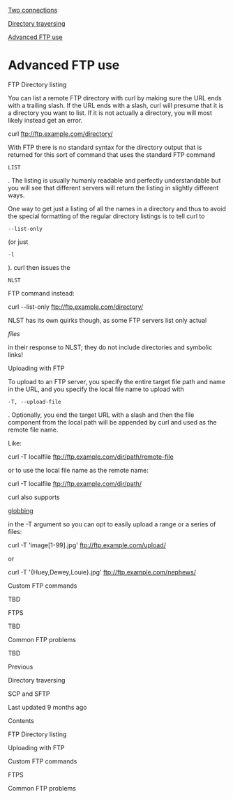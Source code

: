 <a href="../version.html" class="navButton-94f2579c--pageItemWithChildrenNested-2c5d8183--navButtonClickable-161b88ca">

</a>

<a href="../persist.html" class="navButton-94f2579c--pageItemWithChildrenNested-2c5d8183--navButtonClickable-161b88ca">

</a>

<a href="../returns.html" class="navButton-94f2579c--pageItemWithChildrenNested-2c5d8183--navButtonClickable-161b88ca">

</a>

<a href="twoconnections.html" class="navButton-94f2579c--pageItemWithChildrenNested-2c5d8183--navButtonClickable-161b88ca">

<span class="text-4505230f--UIH300-2063425d--textContentFamily-49a318e1--navButtonLabel-14a4968f">Two connections</span>

</a>

<a href="traversedir.html" class="navButton-94f2579c--pageItemWithChildrenNested-2c5d8183--navButtonClickable-161b88ca">

<span class="text-4505230f--UIH300-2063425d--textContentFamily-49a318e1--navButtonLabel-14a4968f">Directory traversing</span>

</a>

<a href="advanced.html" class="navButton-94f2579c--pageItemWithChildrenNested-2c5d8183--navButtonClickable-161b88ca--navButtonOpened-6a88552e">

<span class="text-4505230f--UIH300-2063425d--textContentFamily-49a318e1--navButtonLabel-14a4968f">Advanced FTP use</span>

</a>

<a href="../scpsftp.html" class="navButton-94f2579c--pageItemWithChildrenNested-2c5d8183--navButtonClickable-161b88ca">

</a>

<a href="../reademail.html" class="navButton-94f2579c--pageItemWithChildrenNested-2c5d8183--navButtonClickable-161b88ca">

</a>

<a href="../smtp.html" class="navButton-94f2579c--pageItemWithChildrenNested-2c5d8183--navButtonClickable-161b88ca">

</a>

<a href="../mqtt.html" class="navButton-94f2579c--pageItemWithChildrenNested-2c5d8183--navButtonClickable-161b88ca">

</a>

# <span class="text-4505230f--DisplayH900-bfb998fa--textContentFamily-49a318e1">Advanced FTP use</span>

<span class="text-4505230f--UIH300-2063425d--textUIFamily-5ebd8e40--text-8ee2c8b2">

</span>

<span class="text-4505230f--UIH300-2063425d--textUIFamily-5ebd8e40--text-8ee2c8b2">

</span>

<span class="text-4505230f--HeadingH700-04e1a2a3--textContentFamily-49a318e1">

<span data-key="292c3d0ccd99457fa0ae0efc675fb4cb">

<span data-offset-key="292c3d0ccd99457fa0ae0efc675fb4cb:0">FTP Directory listing</span>

</span>

</span>

<span class="text-4505230f--TextH400-3033861f--textContentFamily-49a318e1">

<span data-key="0517f91b828045879cccf61475bead27">

<span data-offset-key="0517f91b828045879cccf61475bead27:0">You can list a remote FTP directory with curl by making sure the URL ends with a trailing slash. If the URL ends with a slash, curl will presume that it is a directory you want to list. If it is not actually a directory, you will most likely instead get an error.</span>

</span>

</span> curl ftp://ftp.example.com/directory/<span class="text-4505230f--TextH400-3033861f--textContentFamily-49a318e1">

<span data-key="cab63d622d1a4592ad0393a2541e8aad">

<span data-offset-key="cab63d622d1a4592ad0393a2541e8aad:0">With FTP there is no standard syntax for the directory output that is returned for this sort of command that uses the standard FTP command </span>

<span data-offset-key="cab63d622d1a4592ad0393a2541e8aad:1">`LIST`</span>

<span data-offset-key="cab63d622d1a4592ad0393a2541e8aad:2">. The listing is usually humanly readable and perfectly understandable but you will see that different servers will return the listing in slightly different ways.</span>

</span>

</span>

<span class="text-4505230f--TextH400-3033861f--textContentFamily-49a318e1">

<span data-key="19d1c18bcf584fcea42c8be6c4114621">

<span data-offset-key="19d1c18bcf584fcea42c8be6c4114621:0">One way to get just a listing of all the names in a directory and thus to avoid the special formatting of the regular directory listings is to tell curl to </span>

<span data-offset-key="19d1c18bcf584fcea42c8be6c4114621:1">`--list-only`</span>

<span data-offset-key="19d1c18bcf584fcea42c8be6c4114621:2"> (or just </span>

<span data-offset-key="19d1c18bcf584fcea42c8be6c4114621:3">`-l`</span>

<span data-offset-key="19d1c18bcf584fcea42c8be6c4114621:4">). curl then issues the </span>

<span data-offset-key="19d1c18bcf584fcea42c8be6c4114621:5">`NLST`</span>

<span data-offset-key="19d1c18bcf584fcea42c8be6c4114621:6"> FTP command instead:</span>

</span>

</span> curl --list-only ftp://ftp.example.com/directory/<span class="text-4505230f--TextH400-3033861f--textContentFamily-49a318e1">

<span data-key="4adbf011bfeb42b9a5abd49ee8d5db7f">

<span data-offset-key="4adbf011bfeb42b9a5abd49ee8d5db7f:0">NLST has its own quirks though, as some FTP servers list only actual </span>

<span data-offset-key="4adbf011bfeb42b9a5abd49ee8d5db7f:1">_files_</span>

<span data-offset-key="4adbf011bfeb42b9a5abd49ee8d5db7f:2"> in their response to NLST; they do not include directories and symbolic links!</span>

</span>

</span>

<span class="text-4505230f--HeadingH700-04e1a2a3--textContentFamily-49a318e1">

<span data-key="eec192d67d074ddbac6d5c9408ea52de">

<span data-offset-key="eec192d67d074ddbac6d5c9408ea52de:0">Uploading with FTP</span>

</span>

</span>

<span class="text-4505230f--TextH400-3033861f--textContentFamily-49a318e1">

<span data-key="5e55153c80ed434292487842e005a1d6">

<span data-offset-key="5e55153c80ed434292487842e005a1d6:0">To upload to an FTP server, you specify the entire target file path and name in the URL, and you specify the local file name to upload with </span>

<span data-offset-key="5e55153c80ed434292487842e005a1d6:1">`-T, --upload-file`</span>

<span data-offset-key="5e55153c80ed434292487842e005a1d6:2">. Optionally, you end the target URL with a slash and then the file component from the local path will be appended by curl and used as the remote file name.</span>

</span>

</span>

<span class="text-4505230f--TextH400-3033861f--textContentFamily-49a318e1">

<span data-key="85aae679a77a44ccaba4e2f799ab5a89">

<span data-offset-key="85aae679a77a44ccaba4e2f799ab5a89:0">Like:</span>

</span>

</span> curl -T localfile ftp://ftp.example.com/dir/path/remote-file<span class="text-4505230f--TextH400-3033861f--textContentFamily-49a318e1">

<span data-key="8cbf670d71d54119844db83ed968a1ca">

<span data-offset-key="8cbf670d71d54119844db83ed968a1ca:0">or to use the local file name as the remote name:</span>

</span>

</span> curl -T localfile ftp://ftp.example.com/dir/path/<span class="text-4505230f--TextH400-3033861f--textContentFamily-49a318e1">

<span data-key="0d987da9d9a94c27825acf4e7b51d6dd">

<span data-offset-key="0d987da9d9a94c27825acf4e7b51d6dd:0">curl also supports </span>

</span>

<a href="../../cmdline/globbing.html" class="link-a079aa82--primary-53a25e66--link-faf6c434">

<span data-key="b0d587b02d954ff4847015a940b2a084">

<span data-offset-key="b0d587b02d954ff4847015a940b2a084:0">globbing</span>

</span>

</a>

<span data-key="8de57b3a70a94bc7b1103e0a0531a45f">

<span data-offset-key="8de57b3a70a94bc7b1103e0a0531a45f:0"> in the -T argument so you can opt to easily upload a range or a series of files:</span>

</span>

</span> curl -T 'image[1-99].jpg' ftp://ftp.example.com/upload/<span class="text-4505230f--TextH400-3033861f--textContentFamily-49a318e1">

<span data-key="3e9feeb0e32248d7bdf3f81721dd1e59">

<span data-offset-key="3e9feeb0e32248d7bdf3f81721dd1e59:0">or</span>

</span>

</span> curl -T '{Huey,Dewey,Louie}.jpg' ftp://ftp.example.com/nephews/<span class="text-4505230f--HeadingH700-04e1a2a3--textContentFamily-49a318e1">

<span data-key="26e8c122e6034c479b6701d97caf8845">

<span data-offset-key="26e8c122e6034c479b6701d97caf8845:0">Custom FTP commands</span>

</span>

</span>

<span class="text-4505230f--TextH400-3033861f--textContentFamily-49a318e1">

<span data-key="ae2972b280784744bc47b23d806480ca">

<span data-offset-key="ae2972b280784744bc47b23d806480ca:0">TBD</span>

</span>

</span>

<span class="text-4505230f--HeadingH700-04e1a2a3--textContentFamily-49a318e1">

<span data-key="a4ee097c80d24e7d943af0d88e1de744">

<span data-offset-key="a4ee097c80d24e7d943af0d88e1de744:0">FTPS</span>

</span>

</span>

<span class="text-4505230f--TextH400-3033861f--textContentFamily-49a318e1">

<span data-key="68244f48f1304b2d8878a12d3a5af7a3">

<span data-offset-key="68244f48f1304b2d8878a12d3a5af7a3:0">TBD</span>

</span>

</span>

<span class="text-4505230f--HeadingH700-04e1a2a3--textContentFamily-49a318e1">

<span data-key="f0186b14b22e49d0a4589c176fbb92f8">

<span data-offset-key="f0186b14b22e49d0a4589c176fbb92f8:0">Common FTP problems</span>

</span>

</span>

<span class="text-4505230f--TextH400-3033861f--textContentFamily-49a318e1">

<span data-key="0469eeca194e4d089d1e15bf8912f5fb">

<span data-offset-key="0469eeca194e4d089d1e15bf8912f5fb:0">TBD</span>

</span>

</span>

<a href="traversedir.html" class="reset-3c756112--card-6570f064--whiteCard-fff091a4--cardPrevious-56a5e674">

</a>

<span class="text-4505230f--TextH200-a3425406--textContentFamily-49a318e1">Previous</span>

<span class="text-4505230f--UIH400-4e41e82a--textContentFamily-49a318e1">Directory traversing</span>

<a href="../scpsftp.html" class="reset-3c756112--card-6570f064--whiteCard-fff091a4--cardNext-19241c42">

</a>

<span class="text-4505230f--UIH400-4e41e82a--textContentFamily-49a318e1">SCP and SFTP</span>

<span class="text-4505230f--TextH200-a3425406--textContentFamily-49a318e1">Last updated 9 months ago</span>

<span class="text-4505230f--InfoH100-1e92e1d1--textContentFamily-49a318e1">Contents</span>

<a href="advanced.html#ftp-directory-listing" class="reset-3c756112--menuItem-aa02f6ec--menuItemLight-757d5235--menuItemInline-173bdf97--pageTocItem-f4427024">

</a>

<span class="text-4505230f--UIH300-2063425d--textContentFamily-49a318e1">

<span class="text-4505230f--UIH200-50ead35f--textContentFamily-49a318e1">FTP Directory listing</span>

</span>

<a href="advanced.html#uploading-with-ftp" class="reset-3c756112--menuItem-aa02f6ec--menuItemLight-757d5235--menuItemInline-173bdf97--pageTocItem-f4427024">

</a>

<span class="text-4505230f--UIH300-2063425d--textContentFamily-49a318e1">

<span class="text-4505230f--UIH200-50ead35f--textContentFamily-49a318e1">Uploading with FTP</span>

</span>

<a href="advanced.html#custom-ftp-commands" class="reset-3c756112--menuItem-aa02f6ec--menuItemLight-757d5235--menuItemInline-173bdf97--pageTocItem-f4427024">

</a>

<span class="text-4505230f--UIH300-2063425d--textContentFamily-49a318e1">

<span class="text-4505230f--UIH200-50ead35f--textContentFamily-49a318e1">Custom FTP commands</span>

</span>

<a href="advanced.html#ftps" class="reset-3c756112--menuItem-aa02f6ec--menuItemLight-757d5235--menuItemInline-173bdf97--pageTocItem-f4427024">

</a>

<span class="text-4505230f--UIH300-2063425d--textContentFamily-49a318e1">

<span class="text-4505230f--UIH200-50ead35f--textContentFamily-49a318e1">FTPS</span>

</span>

<a href="advanced.html#common-ftp-problems" class="reset-3c756112--menuItem-aa02f6ec--menuItemLight-757d5235--menuItemInline-173bdf97--pageTocItem-f4427024">

</a>

<span class="text-4505230f--UIH300-2063425d--textContentFamily-49a318e1">

<span class="text-4505230f--UIH200-50ead35f--textContentFamily-49a318e1">Common FTP problems</span>

</span>

